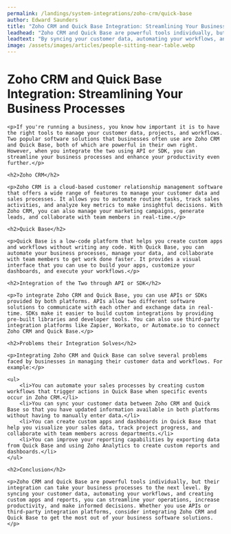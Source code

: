 ```yaml
---
permalink: /landings/system-integrations/zoho-crm/quick-base
author: Edward Saunders
title: "Zoho CRM and Quick Base Integration: Streamlining Your Business Processes"
leadhead: "Zoho CRM and Quick Base are powerful tools individually, but their integration can take your business processes to the next level"
leadtext: "By syncing your customer data, automating your workflows, and creating custom apps and reports, you can streamline your operations, increase productivity, and make informed decisions. Whether you use APIs or third-party integration platforms, consider integrating Zoho CRM and Quick Base to get the most out of your business software solutions."
image: /assets/images/articles/people-sitting-near-table.webp
---
```

<div class="arttext">
	<h1>Zoho CRM and Quick Base Integration: Streamlining Your Business Processes</h1>

	<p>If you're running a business, you know how important it is to have the right tools to manage your customer data, projects, and workflows. Two popular software solutions that businesses often use are Zoho CRM and Quick Base, both of which are powerful in their own right. However, when you integrate the two using API or SDK, you can streamline your business processes and enhance your productivity even further.</p>

	<h2>Zoho CRM</h2>

	<p>Zoho CRM is a cloud-based customer relationship management software that offers a wide range of features to manage your customer data and sales processes. It allows you to automate routine tasks, track sales activities, and analyze key metrics to make insightful decisions. With Zoho CRM, you can also manage your marketing campaigns, generate leads, and collaborate with team members in real-time.</p>

	<h2>Quick Base</h2>

	<p>Quick Base is a low-code platform that helps you create custom apps and workflows without writing any code. With Quick Base, you can automate your business processes, manage your data, and collaborate with team members to get work done faster. It provides a visual interface that you can use to build your apps, customize your dashboards, and execute your workflows.</p>

	<h2>Integration of the Two through API or SDK</h2>

	<p>To integrate Zoho CRM and Quick Base, you can use APIs or SDKs provided by both platforms. APIs allow two different software solutions to communicate with each other and exchange data in real-time. SDKs make it easier to build custom integrations by providing pre-built libraries and developer tools. You can also use third-party integration platforms like Zapier, Workato, or Automate.io to connect Zoho CRM and Quick Base.</p>

	<h2>Problems their Integration Solves</h2>

	<p>Integrating Zoho CRM and Quick Base can solve several problems faced by businesses in managing their customer data and workflows. For example:</p>

	<ul>
		<li>You can automate your sales processes by creating custom workflows that trigger actions in Quick Base when specific events occur in Zoho CRM.</li>
		<li>You can sync your customer data between Zoho CRM and Quick Base so that you have updated information available in both platforms without having to manually enter data.</li>
		<li>You can create custom apps and dashboards in Quick Base that help you visualize your sales data, track project progress, and collaborate with team members across departments.</li>
		<li>You can improve your reporting capabilities by exporting data from Quick Base and using Zoho Analytics to create custom reports and dashboards.</li>
	</ul>

	<h2>Conclusion</h2>

	<p>Zoho CRM and Quick Base are powerful tools individually, but their integration can take your business processes to the next level. By syncing your customer data, automating your workflows, and creating custom apps and reports, you can streamline your operations, increase productivity, and make informed decisions. Whether you use APIs or third-party integration platforms, consider integrating Zoho CRM and Quick Base to get the most out of your business software solutions.</p>

</div>